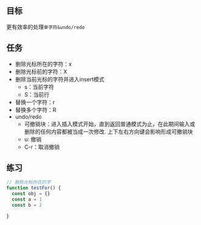 ## 目标
更有效率的处理`单字符&undo/redo`

## 任务
- 删除光标所在的字符：x
- 删除光标前的字符：X
- 删除当前光标的字符并进入insert模式
  - s：当前字符
  - S：当前行
- 替换一个字符：r
- 替换多个字符：R
- undo/redo
  - 可撤销块：进入插入模式开始，直到返回普通模式为止，在此期间输入或删除的任何内容都被当成一次修改. 上下左右方向键会影响形成可撤销块
  - u: 撤销
  - C-r：取消撤销

## 练习
```js
// 删除光标所在的字
function testFor() {
  const obj = {}
  const a = 1
  const b = 2

}
```